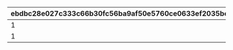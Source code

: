 |ebdbc28e027c333c66b30fc56ba9af50e5760ce0633ef2035be573bfcdccd0b3|704addb8dec7aa43aac9ae361b4c4917d64b70e914741d8c572b238d8cf5e177|f7fd3db193b894c74857f93c74306442a6a958d3c62c61608fad4902d742654d|3e751463adbe3976e7967f967d0d9aff76b408ef690709ef67d79009b6defcf2|8c2e8d870f1b4482be3bf1589d89e88c741379facd028c95bb98b42f76179075|9b1fd13cfb89ea88b6dd4385ed3af34244b80527367dfc8a3ada84868b5e476f|bfab2ae2dc4a5de46a2fffdbbcadb4ac284084416cbf70fd952dd2521b7fddfe|f9b85eae39a8c1e69140ccabf760c6d122db43d1d9c24884dba0c7a50158099c|3b70491df39e1b2eb4db5159ddc05e2f6ee7dd9179b9490f334e545c73b5cb77|41fba779bb72e10e1400ebafbdc1a503b56c9d194f69376dda12135a1bde84c2|66fb3b2fe29b25c8cb71783b88771d97e99a57bc37cc0badee8cb412c156431b|8ea7c2e52b2d60652953f3b20fbca6f1798ff1b63c23d13d3d51067c88c1065b|e66ebe45fc4785e1d5aaabebdb4e78e2dbe63f0f5caa739f8d27bcc04262d393|7bff3163a7050dfaa31a884b9480189df59029dc8f7234fdb58a729514c346ea|1cc7efae2b4bddbc35022af7cb9da7625ebbc4c8a6fd7a6fefaf8595a5d63f53|ea997cd5c11439691bbd9eaebbd350419ed1c524c6ea70593646d46c26b22cd9|6c5cc2c6dccf25d37aee0c9f2ed346422d1430ab4d8701a3fe189a6efae43ee2|02d8d640c40b7f34ecb348bdf4784b1369fa735d71aeb4ccb05b367b9cdeda27|
| --- | --- | --- | --- | --- | --- | --- | --- | --- | --- | --- | --- | --- | --- | --- | --- | --- | --- |
|1|3|1|30|0|0|300|1001|1|0|0|1|1|0|0|0|30|1|
|1|6|1|30|0|0|300|1002|1|0|0|1|1|0|0|0|30|1|